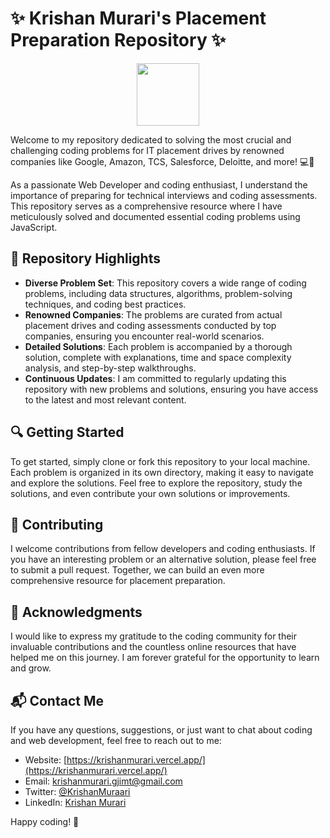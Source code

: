 # ✨ Krishan Murari's Placement Preparation Repository ✨

<p align="center">
 <a href="https://krishanmurari.vercel.app/"><img src="https://media.giphy.com/media/hvRJCLFzcasrR4ia7z/giphy.gif" width="100"></a>
</p>

Welcome to my repository dedicated to solving the most crucial and challenging coding problems for IT placement drives by renowned companies like Google, Amazon, TCS, Salesforce, Deloitte, and more! 💻🚀

As a passionate Web Developer and coding enthusiast, I understand the importance of preparing for technical interviews and coding assessments. This repository serves as a comprehensive resource where I have meticulously solved and documented essential coding problems using JavaScript.

## 🎯 Repository Highlights

- **Diverse Problem Set**: This repository covers a wide range of coding problems, including data structures, algorithms, problem-solving techniques, and coding best practices.
- **Renowned Companies**: The problems are curated from actual placement drives and coding assessments conducted by top companies, ensuring you encounter real-world scenarios.
- **Detailed Solutions**: Each problem is accompanied by a thorough solution, complete with explanations, time and space complexity analysis, and step-by-step walkthroughs.
- **Continuous Updates**: I am committed to regularly updating this repository with new problems and solutions, ensuring you have access to the latest and most relevant content.

## 🔍 Getting Started

To get started, simply clone or fork this repository to your local machine. Each problem is organized in its own directory, making it easy to navigate and explore the solutions.
Feel free to explore the repository, study the solutions, and even contribute your own solutions or improvements.

## 🌟 Contributing

I welcome contributions from fellow developers and coding enthusiasts. If you have an interesting problem or an alternative solution, please feel free to submit a pull request. Together, we can build an even more comprehensive resource for placement preparation.

## 🙏 Acknowledgments

I would like to express my gratitude to the coding community for their invaluable contributions and the countless online resources that have helped me on this journey. I am forever grateful for the opportunity to learn and grow.

## 📬 Contact Me

If you have any questions, suggestions, or just want to chat about coding and web development, feel free to reach out to me:

- Website: [https://krishanmurari.vercel.app/](https://krishanmurari.vercel.app/)
- Email: [krishanmurari.gjimt@gmail.com](mailto:krishanmurari.gjimt@gmail.com)
- Twitter: [@KrishanMuraari](https://twitter.com/KrishanMuraari)
- LinkedIn: [Krishan Murari](https://linkedin.com/in/krishan-murari/)

Happy coding! 🎉
